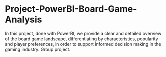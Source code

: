 # Project-PowerBI-Board-Game-Analysis
In this project, done with PowerBI, we provide a clear and detailed overview of the board game landscape, differentiating by characteristics, popularity and player preferences, in order to support informed decision making in the gaming industry.  Group project.
